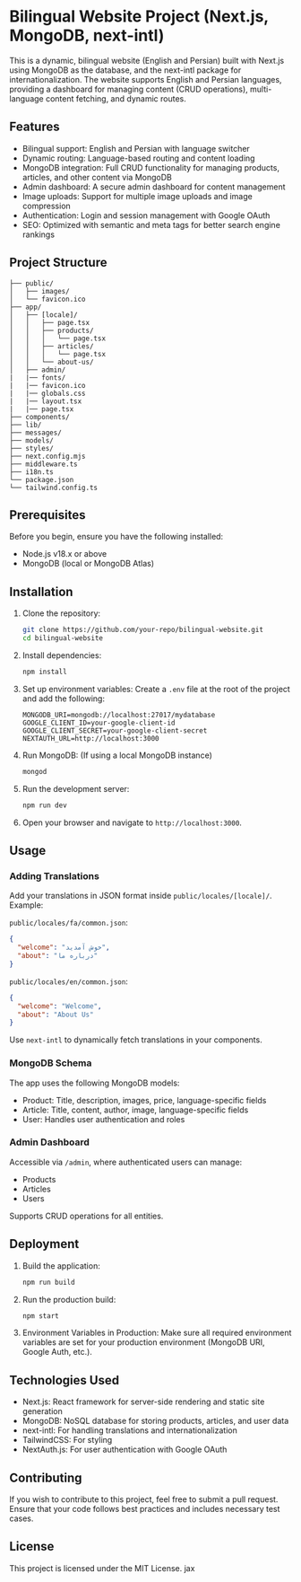 # Bilingual Website Project (Next.js, MongoDB, next-intl)

This is a dynamic, bilingual website (English and Persian) built with Next.js using MongoDB as the database, and the next-intl package for internationalization. The website supports English and Persian languages, providing a dashboard for managing content (CRUD operations), multi-language content fetching, and dynamic routes.

## Features

- Bilingual support: English and Persian with language switcher
- Dynamic routing: Language-based routing and content loading
- MongoDB integration: Full CRUD functionality for managing products, articles, and other content via MongoDB
- Admin dashboard: A secure admin dashboard for content management
- Image uploads: Support for multiple image uploads and image compression
- Authentication: Login and session management with Google OAuth
- SEO: Optimized with semantic and meta tags for better search engine rankings

## Project Structure

```
├── public/
│   ├── images/
│   └── favicon.ico
├── app/
│   ├── [locale]/
│   │   ├── page.tsx
│   │   ├── products/
│   │   │   └── page.tsx
│   │   ├── articles/
│   │   │   └── page.tsx
│   │   └── about-us/
│   ├── admin/
|   |── fonts/
|   |── favicon.ico
|   |── globals.css
|   |── layout.tsx
|   |── page.tsx
├── components/
├── lib/
├── messages/
├── models/
├── styles/
├── next.config.mjs
├── middleware.ts
├── i18n.ts
└── package.json
└── tailwind.config.ts
```

## Prerequisites

Before you begin, ensure you have the following installed:

- Node.js v18.x or above
- MongoDB (local or MongoDB Atlas)

## Installation

1. Clone the repository:
   ```bash
   git clone https://github.com/your-repo/bilingual-website.git
   cd bilingual-website
   ```

2. Install dependencies:
   ```bash
   npm install
   ```

3. Set up environment variables: Create a `.env` file at the root of the project and add the following:
   ```
   MONGODB_URI=mongodb://localhost:27017/mydatabase
   GOOGLE_CLIENT_ID=your-google-client-id
   GOOGLE_CLIENT_SECRET=your-google-client-secret
   NEXTAUTH_URL=http://localhost:3000
   ```

4. Run MongoDB: (If using a local MongoDB instance)
   ```bash
   mongod
   ```

5. Run the development server:
   ```bash
   npm run dev
   ```

6. Open your browser and navigate to `http://localhost:3000`.

## Usage

### Adding Translations

Add your translations in JSON format inside `public/locales/[locale]/`. Example:

`public/locales/fa/common.json`:
```json
{
  "welcome": "خوش آمدید",
  "about": "درباره ما"
}
```

`public/locales/en/common.json`:
```json
{
  "welcome": "Welcome",
  "about": "About Us"
}
```

Use `next-intl` to dynamically fetch translations in your components.

### MongoDB Schema

The app uses the following MongoDB models:

- Product: Title, description, images, price, language-specific fields
- Article: Title, content, author, image, language-specific fields
- User: Handles user authentication and roles

### Admin Dashboard

Accessible via `/admin`, where authenticated users can manage:

- Products
- Articles
- Users

Supports CRUD operations for all entities.

## Deployment

1. Build the application:
   ```bash
   npm run build
   ```

2. Run the production build:
   ```bash
   npm start
   ```

3. Environment Variables in Production: Make sure all required environment variables are set for your production environment (MongoDB URI, Google Auth, etc.).

## Technologies Used

- Next.js: React framework for server-side rendering and static site generation
- MongoDB: NoSQL database for storing products, articles, and user data
- next-intl: For handling translations and internationalization
- TailwindCSS: For styling
- NextAuth.js: For user authentication with Google OAuth

## Contributing

If you wish to contribute to this project, feel free to submit a pull request. Ensure that your code follows best practices and includes necessary test cases.

## License

This project is licensed under the MIT License.
jax